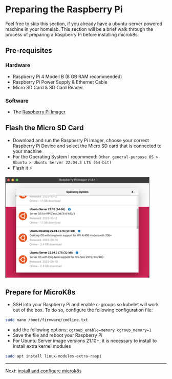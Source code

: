 # Preparing the Raspberry Pi

Feel free to skip this section, if you already have a ubuntu-server powered machine in your homelab. This section will be a brief walk through the process of preparing a Raspberry Pi before installing microk8s.

## Pre-requisites
### Hardware
- Raspberry Pi 4 Modell B (8 GB RAM recommended)
- Raspberry Pi Power Supply & Ethernet Cable
- Micro SD Card & SD Card Reader
### Software
- The [Raspberry Pi Imager](https://www.raspberrypi.com/software/)

## Flash the Micro SD Card
- Download and run the Raspberry Pi Imager, choose your correct Raspberry Pi Device and select the Micro SD card that is connected to your machine
- For the Operating System I recommend: `Other general-purpose OS > Ubuntu > Ubuntu Server 22.04.3 LTS (64-bit)`
- Flash it ⚡

<img src="../../images/raspi-imager-ubuntu-version.png" width="450"/>

## Prepare for MicroK8s

- SSH into your Raspberry Pi and enable c-groups so kubelet will work out of the box. To do so, configure the following configuration file:
``` bash
sudo nano /boot/firmware/cmdline.txt
``` 
- add the following options: `cgroup_enable=memory cgroup_memory=1`
- Save the file and reboot your Raspberry Pi 
- For Ubuntu Server image versions 21.10+, it is necessary to install to install extra kernel modules
``` bash
sudo apt install linux-modules-extra-raspi
```

---
Next: [install and configure microk8s](02-install-configure-microk8s.md)